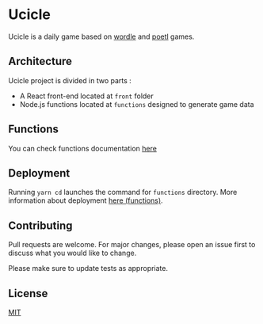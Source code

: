 # Ucicle

Ucicle is a daily game based on [wordle](https://www.nytimes.com/games/wordle/index.html) and [poetl](https://poeltl.dunk.town/) games.

## Architecture

Ucicle project is divided in two parts :
* A React front-end located at `front` folder
* Node.js functions located at `functions` designed to generate game data

## Functions

You can check functions documentation [here](../../../Downloads/ucicle/ucicle/functions/README.md)

## Deployment

Running `yarn cd` launches the command for `functions` directory. More information about deployment [here (functions)](../../../Downloads/ucicle/ucicle/functions/README.md).

## Contributing

Pull requests are welcome. For major changes, please open an issue first
to discuss what you would like to change.

Please make sure to update tests as appropriate.

## License

[MIT](../../../Downloads/ucicle/ucicle/LICENSE)